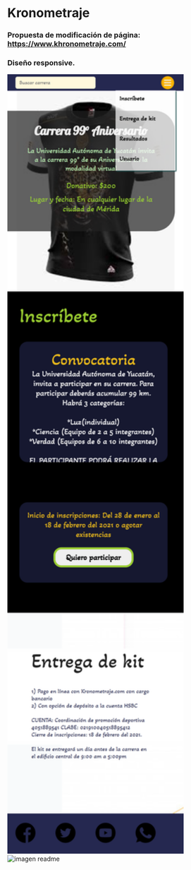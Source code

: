 # Kronometraje

### Propuesta de modificación de página: https://www.khronometraje.com/
### Diseño responsive.

<img src="./readme.png" alt="imagen readme" width="400px">
<img src="./readme2.png" alt="imagen readme" width="400px">